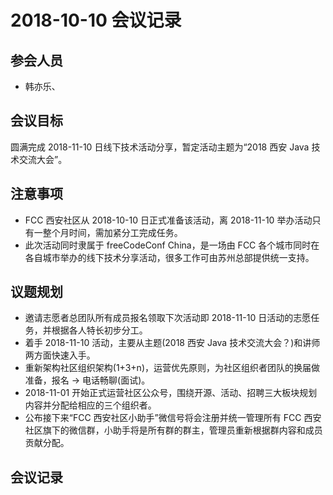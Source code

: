 # 2018-10-10 会议记录

## 参会人员

* 韩亦乐、

## 会议目标

圆满完成 2018-11-10 日线下技术活动分享，暂定活动主题为“2018 西安 Java 技术交流大会”。

## 注意事项

* FCC 西安社区从 2018-10-10 日正式准备该活动，离 2018-11-10 举办活动只有一整个月时间，需加紧分工完成任务。
* 此次活动同时隶属于 freeCodeConf China，是一场由 FCC 各个城市同时在各自城市举办的线下技术分享活动，很多工作可由苏州总部提供统一支持。

## 议题规划

* 邀请志愿者总团队所有成员报名领取下次活动即 2018-11-10 日活动的志愿任务，并根据各人特长初步分工。
* 着手 2018-11-10 活动，主要从主题(2018 西安 Java 技术交流大会？)和讲师两方面快速入手。
* 重新架构社区组织架构(1+3+n)，运营优先原则，为社区组织者团队的换届做准备，报名 -> 电话畅聊(面试)。
* 2018-11-01 开始正式运营社区公众号，围绕开源、活动、招聘三大板块规划内容并分配给相应的三个组织者。
* 公布接下来“FCC 西安社区小助手”微信号将会注册并统一管理所有 FCC 西安社区旗下的微信群，小助手将是所有群的群主，管理员重新根据群内容和成员贡献分配。

## 会议记录